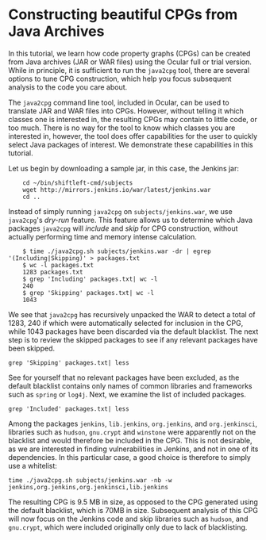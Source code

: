 # Constructing beautiful CPGs from Java Archives

In this tutorial, we learn how code property graphs (CPGs) can be
created from Java archives (JAR or WAR files) using the Ocular full or
trial version. While in principle, it is sufficient to run the
`java2cpg` tool, there are several options to tune CPG construction,
which help you focus subsequent analysis to the code you care about.

The `java2cpg` command line tool, included in Ocular, can be used to
translate JAR and WAR files into CPGs. However, without telling it
which classes one is interested in, the resulting CPGs may contain to
little code, or too much. There is no way for the tool to know which
classes you are interested in, however, the tool does offer
capabilities for the user to quickly select Java packages of
interest. We demonstrate these capabilities in this tutorial.

Let us begin by downloading a sample jar, in this case, the Jenkins
jar:

```
	cd ~/bin/shiftleft-cmd/subjects
	wget http://mirrors.jenkins.io/war/latest/jenkins.war
	cd ..	
```

Instead of simply running `java2cpg` on `subjects/jenkins.war`, we use
`java2cpg`'s *dry-run* feature. This feature allows us to determine
which Java packages `java2cpg` will *include* and *skip* for CPG construction, without actually performing time and memory intense calculation.

```
	$ time ./java2cpg.sh subjects/jenkins.war -dr | egrep '(Including|Skipping)' > packages.txt
	$ wc -l packages.txt
	1283 packages.txt
	$ grep 'Including' packages.txt| wc -l
	240
	$ grep 'Skipping' packages.txt| wc -l
	1043
```

We see that `java2cpg` has recursively unpacked the WAR to detect a
total of 1283, 240 if which were automatically selected for inclusion
in the CPG, while 1043 packages have been discarded via the default
blacklist. The next step is to review the skipped packages to see if any relevant packages have been skipped.

```
grep 'Skipping' packages.txt| less
```

See for yourself that no relevant packages have been excluded, as the default blacklist contains only names of common libraries and frameworks such as `spring` or `log4j`. Next, we examine the list of included packages.

```
grep 'Included' packages.txt| less
```

Among the packages `jenkins`, `lib.jenkins`, `org.jenkins`, and `org.jenkinsci`, libraries such as `hudson`, `gnu.crypt` and `winstone` were apparently not on the blacklist and would therefore be included in the CPG. This is not desirable, as we are interested in finding vulnerabilities in Jenkins, and not in one of its dependencies. In this particular case, a good choice is therefore to simply use a whitelist:

```
time ./java2cpg.sh subjects/jenkins.war -nb -w jenkins,org.jenkins,org.jenkinsci,lib.jenkins
```
The resulting CPG is 9.5 MB in size, as opposed to the CPG generated using the default blacklist, which is 70MB in size. Subsequent analysis of this CPG will now focus on the Jenkins code and skip libraries such as `hudson`, and `gnu.crypt`, which were included originally only due to lack of blacklisting.
